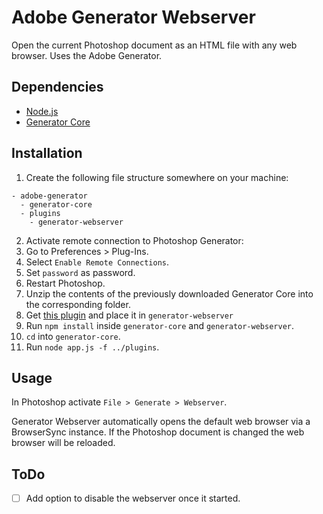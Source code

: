 # Adobe Generator Webserver

Open the current Photoshop document as an HTML file with any web browser. Uses the Adobe Generator.


## Dependencies
* [Node.js](https://nodejs.org)
* [Generator Core](https://github.com/adobe-photoshop/generator-core/archive/master.zip)


## Installation
1. Create the following file structure somewhere on your machine:

```
- adobe-generator
  - generator-core
  - plugins
    - generator-webserver
```

2. Activate remote connection to Photoshop Generator:
  1. Go to Preferences > Plug-Ins.
  2. Select `Enable Remote Connections`.
  3. Set `password` as password.
  4. Restart Photoshop.
3. Unzip the contents of the previously downloaded Generator Core into the corresponding folder.
4. Get [this plugin](https://github.com/mvsde/generator-webserver/archive/master.zip) and place it in `generator-webserver`
5. Run `npm install` inside `generator-core` and `generator-webserver`.
6. `cd` into `generator-core`.
7. Run `node app.js -f ../plugins`.


## Usage
In Photoshop activate `File > Generate > Webserver`.

Generator Webserver automatically opens the default web browser via a BrowserSync instance. If the Photoshop document is changed the web browser will be reloaded.


## ToDo
* [ ] Add option to disable the webserver once it started.
